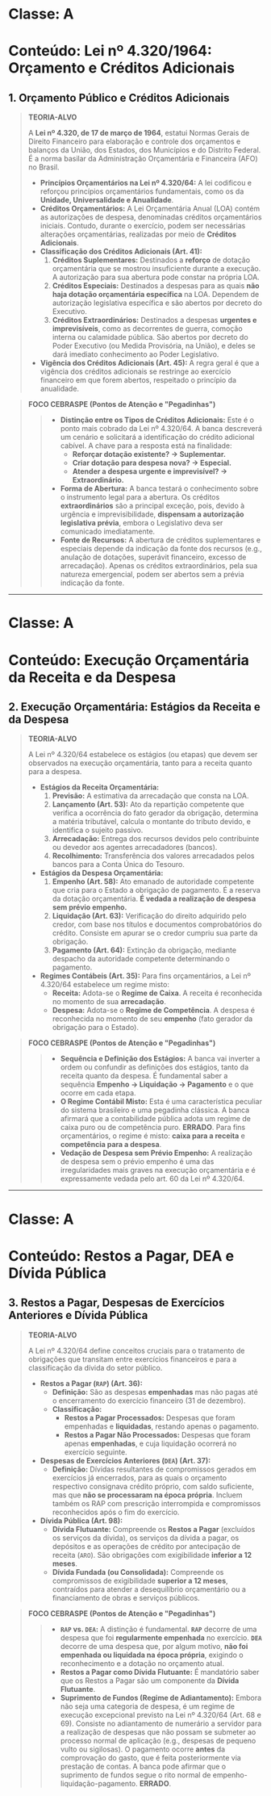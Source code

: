 # Classe: A
# Conteúdo: Lei nº 4.320/1964: Orçamento e Créditos Adicionais

## 1. Orçamento Público e Créditos Adicionais

> **TEORIA-ALVO**
>
> A **Lei nº 4.320, de 17 de março de 1964**, estatui Normas Gerais de Direito Financeiro para elaboração e controle dos orçamentos e balanços da União, dos Estados, dos Municípios e do Distrito Federal. É a norma basilar da Administração Orçamentária e Financeira (AFO) no Brasil.
>
> * **Princípios Orçamentários na Lei nº 4.320/64:** A lei codificou e reforçou princípios orçamentários fundamentais, como os da **Unidade, Universalidade e Anualidade**.
> * **Créditos Orçamentários:** A Lei Orçamentária Anual (LOA) contém as autorizações de despesa, denominadas créditos orçamentários iniciais. Contudo, durante o exercício, podem ser necessárias alterações orçamentárias, realizadas por meio de **Créditos Adicionais**.
> * **Classificação dos Créditos Adicionais (Art. 41):**
>     1.  **Créditos Suplementares:** Destinados a **reforço** de dotação orçamentária que se mostrou insuficiente durante a execução. A autorização para sua abertura pode constar na própria LOA.
>     2.  **Créditos Especiais:** Destinados a despesas para as quais **não haja dotação orçamentária específica** na LOA. Dependem de autorização legislativa específica e são abertos por decreto do Executivo.
>     3.  **Créditos Extraordinários:** Destinados a despesas **urgentes e imprevisíveis**, como as decorrentes de guerra, comoção interna ou calamidade pública. São abertos por decreto do Poder Executivo (ou Medida Provisória, na União), e deles se dará imediato conhecimento ao Poder Legislativo.
> * **Vigência dos Créditos Adicionais (Art. 45):** A regra geral é que a vigência dos créditos adicionais se restringe ao exercício financeiro em que forem abertos, respeitado o princípio da anualidade.

> **FOCO CEBRASPE (Pontos de Atenção e "Pegadinhas")**
>
> > * **Distinção entre os Tipos de Créditos Adicionais:** Este é o ponto mais cobrado da Lei nº 4.320/64. A banca descreverá um cenário e solicitará a identificação do crédito adicional cabível. A chave para a resposta está na finalidade:
> >     * **Reforçar dotação existente? → Suplementar.**
> >     * **Criar dotação para despesa nova? → Especial.**
> >     * **Atender a despesa urgente e imprevisível? → Extraordinário.**
> > * **Forma de Abertura:** A banca testará o conhecimento sobre o instrumento legal para a abertura. Os créditos **extraordinários** são a principal exceção, pois, devido à urgência e imprevisibilidade, **dispensam a autorização legislativa prévia**, embora o Legislativo deva ser comunicado imediatamente.
> > * **Fonte de Recursos:** A abertura de créditos suplementares e especiais depende da indicação da fonte dos recursos (e.g., anulação de dotações, superávit financeiro, excesso de arrecadação). Apenas os créditos extraordinários, pela sua natureza emergencial, podem ser abertos sem a prévia indicação da fonte.

---
# Classe: A
# Conteúdo: Execução Orçamentária da Receita e da Despesa

## 2. Execução Orçamentária: Estágios da Receita e da Despesa

> **TEORIA-ALVO**
>
> A Lei nº 4.320/64 estabelece os estágios (ou etapas) que devem ser observados na execução orçamentária, tanto para a receita quanto para a despesa.
>
> * **Estágios da Receita Orçamentária:**
>     1.  **Previsão:** A estimativa da arrecadação que consta na LOA.
>     2.  **Lançamento (Art. 53):** Ato da repartição competente que verifica a ocorrência do fato gerador da obrigação, determina a matéria tributável, calcula o montante do tributo devido, e identifica o sujeito passivo.
>     3.  **Arrecadação:** Entrega dos recursos devidos pelo contribuinte ou devedor aos agentes arrecadadores (bancos).
>     4.  **Recolhimento:** Transferência dos valores arrecadados pelos bancos para a Conta Única do Tesouro.
> * **Estágios da Despesa Orçamentária:**
>     1.  **Empenho (Art. 58):** Ato emanado de autoridade competente que cria para o Estado a obrigação de pagamento. É a reserva da dotação orçamentária. **É vedada a realização de despesa sem prévio empenho.**
>     2.  **Liquidação (Art. 63):** Verificação do direito adquirido pelo credor, com base nos títulos e documentos comprobatórios do crédito. Consiste em apurar se o credor cumpriu sua parte da obrigação.
>     3.  **Pagamento (Art. 64):** Extinção da obrigação, mediante despacho da autoridade competente determinando o pagamento.
> * **Regimes Contábeis (Art. 35):** Para fins orçamentários, a Lei nº 4.320/64 estabelece um regime misto:
>     * **Receita:** Adota-se o **Regime de Caixa**. A receita é reconhecida no momento de sua **arrecadação**.
>     * **Despesa:** Adota-se o **Regime de Competência**. A despesa é reconhecida no momento de seu **empenho** (fato gerador da obrigação para o Estado).

> **FOCO CEBRASPE (Pontos de Atenção e "Pegadinhas")**
>
> > * **Sequência e Definição dos Estágios:** A banca vai inverter a ordem ou confundir as definições dos estágios, tanto da receita quanto da despesa. É fundamental saber a sequência **Empenho → Liquidação → Pagamento** e o que ocorre em cada etapa.
> > * **O Regime Contábil Misto:** Esta é uma característica peculiar do sistema brasileiro e uma pegadinha clássica. A banca afirmará que a contabilidade pública adota um regime de caixa puro ou de competência puro. **ERRADO**. Para fins orçamentários, o regime é misto: **caixa para a receita** e **competência para a despesa**.
> > * **Vedação de Despesa sem Prévio Empenho:** A realização de despesa sem o prévio empenho é uma das irregularidades mais graves na execução orçamentária e é expressamente vedada pelo art. 60 da Lei nº 4.320/64.

---
# Classe: A
# Conteúdo: Restos a Pagar, DEA e Dívida Pública

## 3. Restos a Pagar, Despesas de Exercícios Anteriores e Dívida Pública

> **TEORIA-ALVO**
>
> A Lei nº 4.320/64 define conceitos cruciais para o tratamento de obrigações que transitam entre exercícios financeiros e para a classificação da dívida do setor público.
>
> * **Restos a Pagar (`RAP`) (Art. 36):**
>     * **Definição:** São as despesas **empenhadas** mas não pagas até o encerramento do exercício financeiro (31 de dezembro).
>     * **Classificação:**
>         * **Restos a Pagar Processados:** Despesas que foram empenhadas e **liquidadas**, restando apenas o pagamento.
>         * **Restos a Pagar Não Processados:** Despesas que foram apenas **empenhadas**, e cuja liquidação ocorrerá no exercício seguinte.
> * **Despesas de Exercícios Anteriores (`DEA`) (Art. 37):**
>     * **Definição:** Dívidas resultantes de compromissos gerados em exercícios já encerrados, para as quais o orçamento respectivo consignava crédito próprio, com saldo suficiente, mas que **não se processaram na época própria**. Incluem também os RAP com prescrição interrompida e compromissos reconhecidos após o fim do exercício.
> * **Dívida Pública (Art. 98):**
>     * **Dívida Flutuante:** Compreende os **Restos a Pagar** (excluídos os serviços da dívida), os serviços da dívida a pagar, os depósitos e as operações de crédito por antecipação de receita (`ARO`). São obrigações com exigibilidade **inferior a 12 meses**.
>     * **Dívida Fundada (ou Consolidada):** Compreende os compromissos de exigibilidade **superior a 12 meses**, contraídos para atender a desequilíbrio orçamentário ou a financiamento de obras e serviços públicos.

> **FOCO CEBRASPE (Pontos de Atenção e "Pegadinhas")**
>
> > * **`RAP` vs. `DEA`:** A distinção é fundamental. **`RAP`** decorre de uma despesa que foi **regularmente empenhada** no exercício. **`DEA`** decorre de uma despesa que, por algum motivo, **não foi empenhada ou liquidada na época própria**, exigindo o reconhecimento e a dotação no orçamento atual.
> > * **Restos a Pagar como Dívida Flutuante:** É mandatório saber que os Restos a Pagar são um componente da **Dívida Flutuante**.
> > * **Suprimento de Fundos (Regime de Adiantamento):** Embora não seja uma categoria de despesa, é um regime de execução excepcional previsto na Lei nº 4.320/64 (Art. 68 e 69). Consiste no adiantamento de numerário a servidor para a realização de despesas que não possam se submeter ao processo normal de aplicação (e.g., despesas de pequeno vulto ou sigilosas). O pagamento ocorre **antes** da comprovação do gasto, que é feita posteriormente via prestação de contas. A banca pode afirmar que o suprimento de fundos segue o rito normal de empenho-liquidação-pagamento. **ERRADO**.